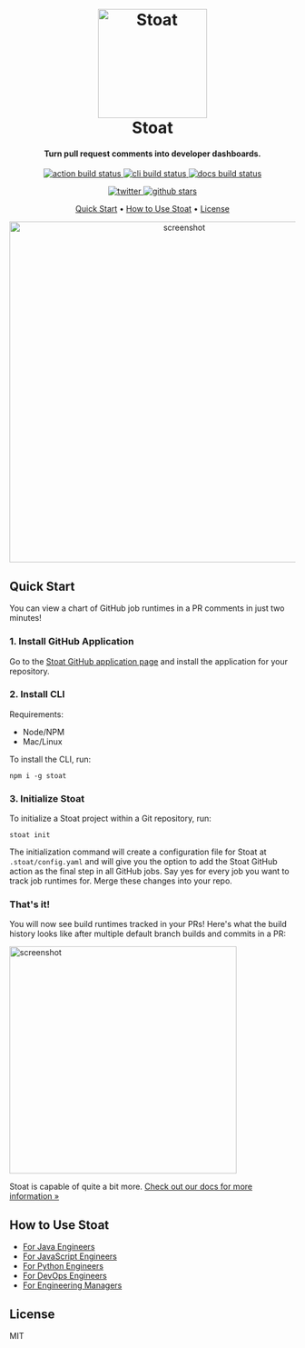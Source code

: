 
<h1 align="center">
  <br>
  <a href="https://docs.stoat.dev/"><img src="https://stoat-dev--static.stoat.page/branding/android-chrome-192x192.png" alt="Stoat" width="192"></a>
  <br>
  Stoat
  <br>
</h1>

<h4 align="center">Turn pull request comments into developer dashboards.</h4>

<p align="center">
  <a href="https://github.com/stoat-dev/stoat-action/actions/workflows/test-action.yaml">
    <img src="https://img.shields.io/github/actions/workflow/status/stoat-dev/stoat-action/test-action.yaml?branch=main&label=action"
         alt="action build status">
  </a>
  <a href="https://github.com/stoat-dev/stoat-action/actions/workflows/test-cli.yaml">
    <img src="https://img.shields.io/github/actions/workflow/status/stoat-dev/stoat-action/test-cli.yaml?branch=main&label=cli"
         alt="cli build status">
  </a>
  <a href="https://github.com/stoat-dev/stoat-action/actions/workflows/docs.yaml">
    <img src="https://img.shields.io/github/actions/workflow/status/stoat-dev/stoat-action/docs.yaml?branch=main&label=docs"
         alt="docs build status">
  </a>
</p>

<p align="center">
  <a href="https://twitter.com/stoat_dev">
    <img src="https://img.shields.io/twitter/follow/stoat_dev?style=social"
         alt="twitter">
  </a>
  <a href="https://github.com/stoat-dev/stoat-action">
    <img src="https://img.shields.io/github/stars/stoat-dev/stoat-action?style=social"
         alt="github stars">
  </a>
</p>

<p align="center">
  <a href="#quick-start">Quick Start</a> •
  <a href="#how-to-use-stoat">How to Use Stoat</a> •
  <a href="#license">License</a>
</p>

<p align="center">
<img src="https://stoat-dev--static.stoat.page/screenshot-readme.png" alt="screenshot" width="600">
</p>

## Quick Start

You can view a chart of GitHub job runtimes in a PR comments in just two minutes!

### 1. Install GitHub Application

Go to the [Stoat GitHub application page](https://github.com/apps/stoat-app/) and install the application for your repository.

### 2. Install CLI

Requirements:
- Node/NPM
- Mac/Linux

To install the CLI, run:
```
npm i -g stoat
```

### 3. Initialize Stoat

To initialize a Stoat project within a Git repository, run:
```
stoat init
```

The initialization command will create a configuration file for Stoat at `.stoat/config.yaml`
and will give you the option to add the Stoat GitHub action as the final step in all GitHub jobs. 
Say yes for every job you want to track job runtimes for. Merge these changes into your repo. 

### That's it!

You will now see build runtimes tracked in your PRs! Here's what the build history looks like after multiple default branch builds and commits in a PR:

<img src="https://stoat-dev--static.stoat.page/screenshot-graph.png" alt="screenshot" width="400">

Stoat is capable of quite a bit more. [Check out our docs for more information »](https://docs.stoat.dev/)

## How to Use Stoat

* [For Java Engineers](https://docs.stoat.dev/docs/why-stoat/java)
* [For JavaScript Engineers](https://docs.stoat.dev/docs/why-stoat/javascript)
* [For Python Engineers](https://docs.stoat.dev/docs/why-stoat/python)
* [For DevOps Engineers](https://docs.stoat.dev/docs/why-stoat/devops)
* [For Engineering Managers](https://docs.stoat.dev/docs/why-stoat/managers)

## License

MIT
